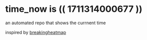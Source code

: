 # time_now is (( 1711314000677 ))

an automated repo that shows the currnent time

inspired by [breakingheatmap](https://github.com/breakingheatmap/breakingheatmap)